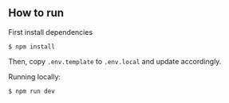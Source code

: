 ## How to run

First install dependencies

```
$ npm install
```

Then, copy `.env.template` to `.env.local` and update accordingly.

Running locally:

```
$ npm run dev
```